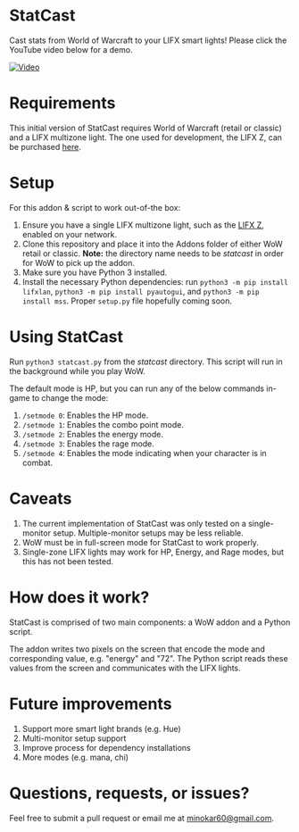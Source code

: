 # StatCast

Cast stats from World of Warcraft to your LIFX smart lights! Please click the YouTube video below for a demo.

[![Video](http://i3.ytimg.com/vi/FFQVoTkSsx8/hqdefault.jpg)](https://youtu.be/FFQVoTkSsx8)


# Requirements

This initial version of StatCast requires World of Warcraft (retail or classic) and a LIFX multizone light. The one used for development, the LIFX Z, can be purchased [here](https://amzn.to/3kPzPdB).

# Setup

For this addon & script to work out-of-the box:

1. Ensure you have a single LIFX multizone light, such as the [LIFX Z](https://amzn.to/3kPzPdB), enabled on your network.
1. Clone this repository and place it into the Addons folder of either WoW retail or classic. **Note:** the directory name needs to be *statcast* in order for WoW to pick up the addon.
1. Make sure you have Python 3 installed.
1. Install the necessary Python dependencies: run `python3 -m pip install lifxlan`, `python3 -m pip install pyautogui`, and `python3 -m pip install mss`. Proper `setup.py` file hopefully coming soon.

# Using StatCast

Run `python3 statcast.py` from the _statcast_ directory. This script will run in the background while you play WoW. 

The default mode is HP, but you can run any of the below commands in-game to change the mode:

1. `/setmode 0`: Enables the HP mode.
1. `/setmode 1`: Enables the combo point mode.
1. `/setmode 2`: Enables the energy mode.
1. `/setmode 3`: Enables the rage mode.
1. `/setmode 4`: Enables the mode indicating when your character is in combat.

# Caveats

1. The current implementation of StatCast was only tested on a single-monitor setup. Multiple-monitor setups may be less reliable.
1. WoW must be in full-screen mode for StatCast to work properly.
1. Single-zone LIFX lights may work for HP, Energy, and Rage modes, but this has not been tested.

# How does it work?

StatCast is comprised of two main components: a WoW addon and a Python script.

The addon writes two pixels on the screen that encode the mode and corresponding value, e.g. "energy" and "72". The Python script reads these values from the screen and communicates with the LIFX lights.

# Future improvements

1. Support more smart light brands (e.g. Hue)
1. Multi-monitor setup support
1. Improve process for dependency installations
1. More modes (e.g. mana, chi)

# Questions, requests, or issues?

Feel free to submit a pull request or email me at minokar60@gmail.com.
